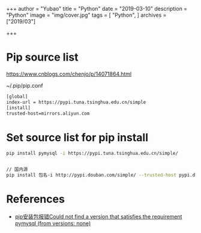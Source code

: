 +++
author = "Yubao"
title = "Python"
date = "2019-03-10"
description = "Python"
image = "img/cover.jpg"
tags = [
    "Python",
]
archives = ["2019/03"]

+++

# Pip source list

https://www.cnblogs.com/chenjo/p/14071864.html

~/.pip/pip.conf

```sh
[global]
index-url = https://pypi.tuna.tsinghua.edu.cn/simple
[install]
trusted-host=mirrors.aliyun.com
```

# Set source list for **pip install**

```sh
pip install pymysql -i https://pypi.tuna.tsinghua.edu.cn/simple/


// 国内源
pip install 包名-i http://pypi.douban.com/simple/ --trusted-host pypi.douban.com
```

# References
- [pip安装包报错Could not find a version that satisfies the requirement pymysql (from versions: none)](https://zhuanlan.zhihu.com/p/361790784)
